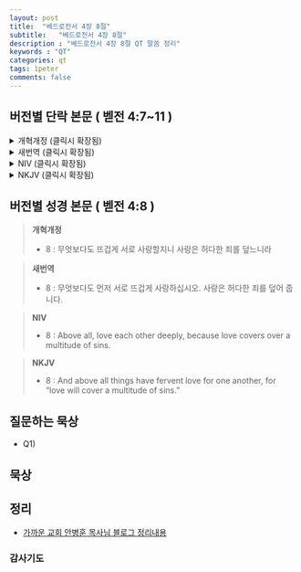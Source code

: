 ```yaml
---
layout: post
title:  "베드로전서 4장 8절"
subtitle:   "베드로전서 4장 8절"
description : "베드로전서 4장 8절 QT 말씀 정리"
keywords : "QT"
categories: qt
tags: 1peter
comments: false
---
```


## 버전별 단락 본문 ( 벧전 4:7~11 )

<details>
<summary> 개혁개정 (클릭시 확장됨)</summary>
<div markdown="1">

>* 7 : 만물의 마지막이 가까이 왔으니 그러므로 너희는 정신을 차리고 근신하여 기도하라
>* `8 : 무엇보다도 뜨겁게 서로 사랑할지니 사랑은 허다한 죄를 덮느니라`
>* 9 : 서로 대접하기를 원망 없이 하고
>* 10 : 각각 은사를 받은 대로 하나님의 여러 가지 은혜를 맡은 선한 청지기 같이 서로 봉사하라
>* 11 : 만일 누가 말하려면 하나님의 말씀을 하는 것 같이 하고 누가 봉사하려면 하나님이 공급하시는 힘으로 하는 것 같이 하라 이는 범사에 예수 그리스도로 말미암아 하나님이 영광을 받으시게 하려 함이니 그에게 영광과 권능이 세세에 무궁하도록 있느니라 아멘
</div>
</details>

<details>
<summary> 새번역 (클릭시 확장됨)</summary>
<div markdown="1">

>* 7 : 만물의 마지막이 가까이 왔습니다. 그러므로 정신을 차리고, 삼가 조심하여 기도하십시오.
>* `8 : 무엇보다도 먼저 서로 뜨겁게 사랑하십시오. 사랑은 허다한 죄를 덮어 줍니다.`
>* 9 : 불평 없이 서로 따뜻하게 대접하십시오.
>* 10 : 각 사람은 은사를 받은 대로 하나님의 여러 가지 은혜를 맡은 선한 관리인으로서 서로 봉사하십시오.
>* 11 : 말을 하는 사람은 하나님의 말씀을 전파하는 사람답게 하고, 봉사하는 사람은 하나님께서 주시는 힘으로 봉사하는 사람답게 하십시오. 그리하면 하나님이 모든 일에 예수 그리스도로 말미암아 영광을 받으실 것입니다. 영광과 권세가 영원무궁하도록 그에게 있습니다. 아멘.
</div>
</details>

<details>
<summary> NIV (클릭시 확장됨)</summary>
<div markdown="1">

>* 7 : The end of all things is near. Therefore be alert and of sober mind so that you may pray.
>* `8 : Above all, love each other deeply, because love covers over a multitude of sins.`
>* 9 : Offer hospitality to one another without grumbling.
>* 10 : Each of you should use whatever gift you have received to serve others, as faithful stewards of God’s grace in its various forms.
>* 11 : If anyone speaks, they should do so as one who speaks the very words of God. If anyone serves, they should do so with the strength God provides, so that in all things God may be praised through Jesus Christ. To him be the glory and the power for ever and ever. Amen.
</div>
</details>

<details>
<summary> NKJV (클릭시 확장됨)</summary>
<div markdown="1">

>* 7 : But the end of all things is at hand; therefore be serious and watchful in your prayers.
>* `8 : And above all things have fervent love for one another, for “love will cover a multitude of sins.”`
>* 9 : Be hospitable to one another without grumbling.
>* 10 : As each one has received a gift, minister it to one another, as good stewards of the manifold grace of God.
>* 11 : If anyone speaks, let him speak as the oracles of God. If anyone ministers, let him do it as with the ability which God supplies, that in all things God may be glorified through Jesus Christ, to whom belong the glory and the dominion forever and ever. Amen.
</div>
</details>

## 버전별 성경 본문 ( 벧전 4:8 )

> **개혁개정**
>* 8 : 무엇보다도 뜨겁게 서로 사랑할지니 사랑은 허다한 죄를 덮느니라

> **새번역**
>* 8 : 무엇보다도 먼저 서로 뜨겁게 사랑하십시오. 사랑은 허다한 죄를 덮어 줍니다.

> **NIV**
>* 8 : Above all, love each other deeply, because love covers over a multitude of sins.

> **NKJV**
>* 8 : And above all things have fervent love for one another, for “love will cover a multitude of sins.”

## 질문하는 묵상

* Q1) 

## 묵상

## 정리
* [가까운 교회 안병훈 목사님 블로그 정리내용](https://blog.naver.com/tolerance2018)

### 감사기도

